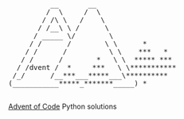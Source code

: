 <pre>
          __       __
         /  \     /  \
        / /\ \   /    \         
       / /__\ \ /      \             
      / _____ \/        \
     / /      /        \ \      *
    / /      /          \ \    ***   *
   / /      /        *   \ \  ***** ***
  / /dvent /  *     ***   \ \***********
 /_/      /__***___*****___\**********
(___________*****_*******_____) *

</pre>

[Advent of Code](https://adventofcode.com/) Python solutions

